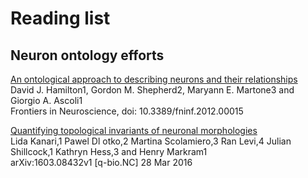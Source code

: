# Reading list 

## Neuron ontology efforts 

[An ontological approach to describing neurons and their relationships](fninf-06-00015.pdf)  
David J. Hamilton1, Gordon M. Shepherd2, Maryann E. Martone3 and Giorgio A. Ascoli1  
Frontiers in Neuroscience, doi: 10.3389/fninf.2012.00015 

[Quantifying topological invariants of neuronal morphologies]("1603.08432.pdf")  
Lida Kanari,1 Pawel  Dl otko,2 Martina Scolamiero,3 Ran Levi,4 Julian Shillcock,1 Kathryn Hess,3 and Henry Markram1  
arXiv:1603.08432v1 [q-bio.NC] 28 Mar 2016  
